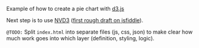 Example of how to create a pie chart with [d3.js](http://d3js.org/)

Next step is to use [NVD3](http://nvd3.org/index.html) ([first rough draft on jsfiddle](http://jsfiddle.net/potherca/15L50m89/)).

`@TODO:` Split `index.html` into separate files (js, css, json) to make clear how much work goes into which layer (definition, styling, logic).